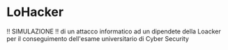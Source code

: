 # LoHacker
!! SIMULAZIONE !! di un attacco informatico ad un dipendete della Loacker per il conseguimento dell'esame universitario di Cyber Security 
